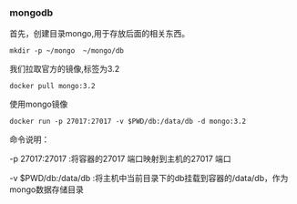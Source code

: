 ### mongodb
首先，创建目录mongo,用于存放后面的相关东西。

    mkdir -p ~/mongo  ~/mongo/db
我们拉取官方的镜像,标签为3.2

    docker pull mongo:3.2
使用mongo镜像

    docker run -p 27017:27017 -v $PWD/db:/data/db -d mongo:3.2
命令说明：

-p 27017:27017 :将容器的27017 端口映射到主机的27017 端口

-v $PWD/db:/data/db :将主机中当前目录下的db挂载到容器的/data/db，作为mongo数据存储目录